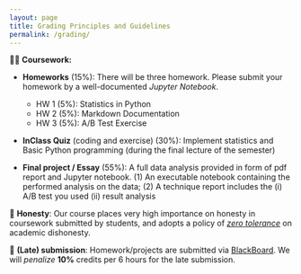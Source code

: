 ```yaml
---
layout: page
title: Grading Principles and Guidelines
permalink: /grading/
---
```


👨‍💻 **Coursework:**

- **Homeworks** (15%): There will be three homework. Please submit your homework by a well-documented *Jupyter Notebook*.
  - HW 1 (5%): Statistics in Python
  - HW 2 (5%): Markdown Documentation
  - HW 3 (5%): A/B Test Exercise

- **InClass Quiz** (coding and exercise) (30%): Implement statistics and Basic Python programming (during the final lecture of the semester)

- **Final project / Essay** (55%): A full data analysis provided in form of pdf report and Jupyter notebook. (1) An executable notebook containing the performed analysis on the data; (2) A technique report includes the (i) A/B test you used (ii) result analysis

<!-- 👨🏻‍🤝‍👨🏾 **Collaboration policy**: we admit you to form a group to finish your real application projects. The number of group members should be smaller or equal than 2. The contribution of each member should be clearly stated in the final report. You will receive 5% points (of the project) if you work solo to projects. -->

📝 **Honesty**: Our course places very high importance on honesty in coursework submitted by students, and adopts a policy of [*zero tolerance*](https://www.cuhk.edu.hk/policy/academichonesty/Eng_htm_files_(2013-14)/index_page2.htm) on academic dishonesty. 

📢 **(Late) submission**: Homework/projects are submitted via [BlackBoard](https://blackboard.cuhk.edu.hk/ultra). We will *penalize* **10%** credits per 6 hours for the late submission.
